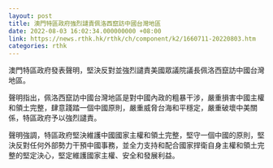 ```yaml
---
layout: post
title: 澳門特區政府強烈譴責佩洛西竄訪中國台灣地區
date: 2022-08-03 16:02:34.000000000 +08:00
link: https://news.rthk.hk/rthk/ch/component/k2/1660711-20220803.htm
categories: rthk
---
```


澳門特區政府發表聲明，堅決反對並強烈譴責美國眾議院議長佩洛西竄訪中國台灣地區。

聲明指出，佩洛西竄訪中國台灣地區是對中國內政的粗暴干涉，嚴重損害中國主權和領土完整，肆意踐踏一個中國原則，嚴重威脅台海和平穩定，嚴重破壞中美關係，特區政府予以強烈譴責。

聲明強調，特區政府堅決維護中國國家主權和領土完整，堅守一個中國的原則，堅決反對任何外部勢力干預中國事務，並全力支持和配合國家捍衛自身主權和領土完整的堅定決心，堅定維護國家主權、安全和發展利益。
